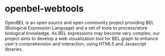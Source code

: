 openbel-webtools
================

OpenBEL is an open source and open community project providing BEL (Biological Expression Language) and a set of tools to process/store biological knowledge. As BEL expressions may become very complex, our project aims to develop a web visualization tool for BEL graph to enhance user's comprehension and interaction, using HTML5 and Javascript libraries.
